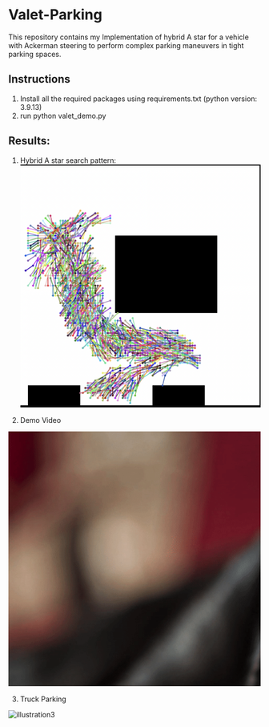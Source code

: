 # Valet-Parking
This repository contains my Implementation of hybrid A star for a vehicle with Ackerman steering to perform complex parking maneuvers in tight parking spaces.
## Instructions
1. Install all the required packages using requirements.txt (python version: 3.9.13)
2. run python valet_demo.py

## Results:
1. Hybrid A star search pattern:
![illustration1](media/searchPattern.png?raw=true "Search Pattern")

2. Demo Video

![illustration2](media/valet_better.gif?raw=true "Demo Video")

3. Truck Parking

![illustration3](media/trailer_video2.gif)
